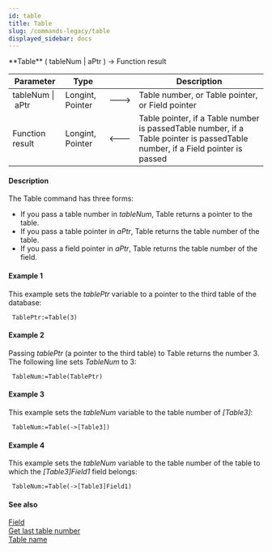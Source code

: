 ```yaml
---
id: table
title: Table
slug: /commands-legacy/table
displayed_sidebar: docs
---
```


<!--REF #_command_.Table.Syntax-->**Table** ( tableNum | aPtr ) -> Function result<!-- END REF-->
<!--REF #_command_.Table.Params-->
| Parameter | Type |  | Description |
| --- | --- | --- | --- |
| tableNum &#124; aPtr | Longint, Pointer | &#x1F852; | Table number, or Table pointer, or Field pointer |
| Function result | Longint, Pointer | &#x1F850; | Table pointer, if a Table number is passedTable number, if a Table pointer is passedTable number, if a Field pointer is passed |

<!-- END REF-->

#### Description 



The Table command has three forms:

* If you pass a table number in *tableNum*, Table returns a pointer to the table.
* If you pass a table pointer in *aPtr*, Table returns the table number of the table.
* If you pass a field pointer in *aPtr*, Table returns the table number of the field.

#### Example 1 

This example sets the *tablePtr* variable to a pointer to the third table of the database:

```4d
 TablePtr:=Table(3)
```

#### Example 2 

Passing *tablePtr* (a pointer to the third table) to Table returns the number 3\. The following line sets *TableNum* to 3: 

```4d
 TableNum:=Table(TablePtr)
```

#### Example 3 

This example sets the *tableNum* variable to the table number of *\[Table3\]*:

```4d
 TableNum:=Table(->[Table3])
```

#### Example 4 

This example sets the *tableNum* variable to the table number of the table to which the *\[Table3\]Field1* field belongs:

```4d
 TableNum:=Table(->[Table3]Field1)
```

#### See also 

[Field](field.md)  
[Get last table number](get-last-table-number.md)  
[Table name](table-name.md)  